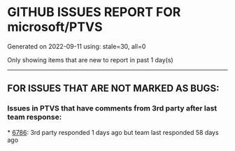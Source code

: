 
# GITHUB ISSUES REPORT FOR microsoft/PTVS


Generated on 2022-09-11 using: stale=30, all=0


Only showing items that are new to report in past 1 day(s)


---

## FOR ISSUES THAT ARE NOT MARKED AS BUGS:


### Issues in PTVS that have comments from 3rd party after last team response:


\* [6786](https://github.com/microsoft/PTVS/issues/6786 "Autocomplete after open brackets replaces entire line of code"): 3rd party responded 1 days ago but team last responded 58 days ago
